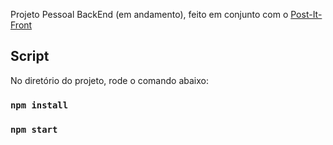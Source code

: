Projeto Pessoal BackEnd (em andamento), feito em conjunto com o [Post-It-Front](https://github.com/AlexSChaves/post-it-front)

## Script 

No diretório do projeto, rode o comando abaixo:

### `npm install`
### `npm start`
